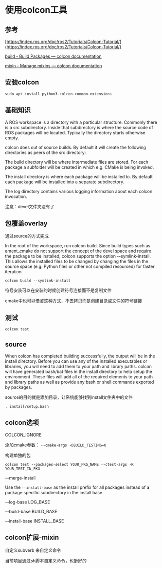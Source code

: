 # 使用colcon工具

## 参考

[https://index.ros.org/doc/ros2/Tutorials/Colcon-Tutorial/](https://index.ros.org/doc/ros2/Tutorials/Colcon-Tutorial/)

[build - Build Packages — colcon  documentation](https://colcon.readthedocs.io/en/released/reference/verb/build.html)

[mixin - Manage mixins — colcon  documentation](https://colcon.readthedocs.io/en/released/reference/verb/mixin.html)

## 安装colcon

```text
sudo apt install python3-colcon-common-extensions
```

## 基础知识

A ROS workspace is a directory with a particular structure. Commonly there is a src subdirectory. Inside that subdirectory is where the source code of ROS packages will be located. Typically the directory starts otherwise empty.

colcon does out of source builds. By default it will create the following directories as peers of the src directory:

The build directory will be where intermediate files are stored. For each package a subfolder will be created in which e.g. CMake is being invoked.

The install directory is where each package will be installed to. By default each package will be installed into a separate subdirectory.

The log directory contains various logging information about each colcon invocation.

注意：devel文件夹没有了

## 包覆盖overlay

通过source的方式完成

In the root of the workspace, run colcon build. Since build types such as ament_cmake do not support the concept of the devel space and require the package to be installed, colcon supports the option --symlink-install. This allows the installed files to be changed by changing the files in the source space (e.g. Python files or other not compiled resourced) for faster iteration.

```text
colcon build --symlink-install

```

符号安装可以在安装的时候创建符号连接而不是复制文件

cmake中也可以借鉴这种方式，不去拷贝而是创建目录或文件的符号链接

## 测试

```text
colcon test

```

## source

When colcon has completed building successfully, the output will be in the install directory. Before you can use any of the installed executables or libraries, you will need to add them to your path and library paths. colcon will have generated bash/bat files in the install directory to help setup the environment. These files will add all of the required elements to your path and library paths as well as provide any bash or shell commands exported by packages.

source的目的就是添加目录，让系统能够找到install文件夹中的文件

```text
. install/setup.bash
```

## colcon选项

COLCON_IGNORE

添加cmake参数： `--cmake-args -DBUILD_TESTING=0`

构建单独的包

```text
colcon test --packages-select YOUR_PKG_NAME --ctest-args -R YOUR_TEST_IN_PKG

```

--merge-install

Use the `--install-base` as the install prefix for all packages instead of a package specific subdirectory in the install base.

--log-base LOG_BASE

--build-base BUILD_BASE

--install-base INSTALL_BASE

## colcon扩展-mixin

自定义subverb 来自定义命令

当前项目通过sh脚本自定义命令，也挺好的

